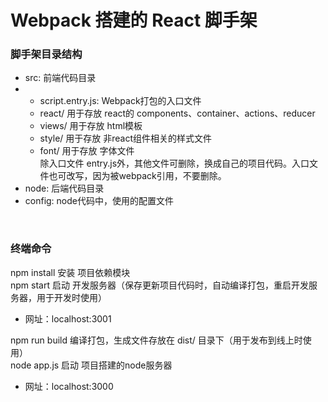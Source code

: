 <h1> Webpack 搭建的 React 脚手架 </h1>

<h3> 脚手架目录结构 </h3>
<ul>
  <li>src: 前端代码目录</li>
  <li>
    <ul>
      <li>script.entry.js: Webpack打包的入口文件</li>
      <li>react/ 用于存放 react的 components、container、actions、reducer</li>
      <li>views/ 用于存放 html模板</li>
      <li>style/ 用于存放 非react组件相关的样式文件</li>
      <li>font/ 用于存放 字体文件</li>
      除入口文件 entry.js外，其他文件可删除，换成自己的项目代码。入口文件也可改写，因为被webpack引用，不要删除。
    </ul>
  </li>
  <li>node: 后端代码目录</li>
  <li>config: node代码中，使用的配置文件</li>
</ul>
<br/>
<h3> 终端命令 </h3>
npm install 安装 项目依赖模块<br/>
npm start 启动 开发服务器（保存更新项目代码时，自动编译打包，重启开发服务器，用于开发时使用）<br/>
<ul>
  <li>网址：localhost:3001</li>
</ul>
npm run build 编译打包，生成文件存放在 dist/ 目录下（用于发布到线上时使用）<br/>
node app.js 启动 项目搭建的node服务器<br/>
<ul>
  <li>网址：localhost:3000</li>
</ul>
